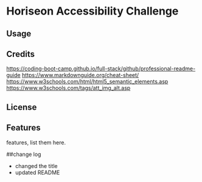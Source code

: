 # Horiseon Accessibility Challenge


## Usage

## Credits

https://coding-boot-camp.github.io/full-stack/github/professional-readme-guide
https://www.markdownguide.org/cheat-sheet/
https://www.w3schools.com/html/html5_semantic_elements.asp
https://www.w3schools.com/tags/att_img_alt.asp
## License

## Features

features, list them here.

##change log

- changed the title
- updated README

